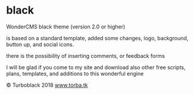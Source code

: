# black
WonderCMS black theme
(version 2.0 or higher)

 is based on a standard template, added some changes, logo, background, button up, and social icons.

there is the possibility of inserting comments, or feedback forms

I will be glad if you come to my site and download also other free scripts, plans, templates, and additions to this wonderful engine

© Turboblack 2018 www.torba.tk
